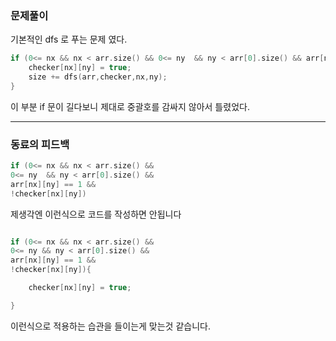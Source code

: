 ### 문제풀이

기본적인 dfs 로 푸는 문제 였다.

```c
if (0<= nx && nx < arr.size() && 0<= ny  && ny < arr[0].size() && arr[nx][ny] == 1 && !checker[nx][ny]){
    checker[nx][ny] = true;
    size += dfs(arr,checker,nx,ny);
}
```

이 부분 if 문이 길다보니 제대로 중괄호를 감싸지 않아서 틀렸었다.

***
### 동료의 피드백

```c
if (0<= nx && nx < arr.size() &&
0<= ny  && ny < arr[0].size() &&
arr[nx][ny] == 1 &&
!checker[nx][ny])
```

제생각엔 이런식으로 코드를 작성하면 안됩니다
```c

if (0<= nx && nx < arr.size() &&
0<= ny && ny < arr[0].size() &&
arr[nx][ny] == 1 &&
!checker[nx][ny]){

    checker[nx][ny] = true;

}
```
이런식으로 적용하는 습관을 들이는게 맞는것 같습니다.
